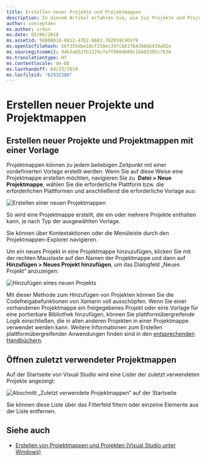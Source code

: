 ```yaml
---
title: Erstellen neuer Projekte und Projektmappen
description: In diesem Artikel erfahren Sie, wie Sie Projekte und Projektmappen in Visual Studio für Mac erstellen können.
author: conceptdev
ms.author: crdun
ms.date: 05/06/2018
ms.assetid: 5880BB10-0A12-47E2-8A82-7A2D59C4D579
ms.openlocfilehash: b6f355dbe10cf250ec397cb817643984b438a92e
ms.sourcegitcommit: 94b3a052fb1229c7e7f8804b09c1d403385c7630
ms.translationtype: HT
ms.contentlocale: de-DE
ms.lasthandoff: 04/23/2019
ms.locfileid: "62932386"
---
```

# <a name="creating-new-projects-and-solutions"></a>Erstellen neuer Projekte und Projektmappen

## <a name="creating-new-projects-and-solutions-from-a-template"></a>Erstellen neuer Projekte und Projektmappen mit einer Vorlage

Projektmappen können zu jedem beliebigen Zeitpunkt mit einer vordefinierten Vorlage erstellt werden. Wenn Sie auf diese Weise eine Projektmappe erstellen möchten, navigieren Sie zu  **Datei > Neue Projektmappe**, wählen Sie die erforderliche Plattform bzw. die erforderlichen Plattformen und anschließend die erforderliche Vorlage aus:

![Erstellen einer neuen Projektmappen](media/projects-and-solutions-image0.png)

So wird eine Projektmappe erstellt, die ein oder mehrere Projekte enthalten kann, je nach Typ der ausgewählten Vorlage.

Sie können über Kontextaktionen oder die Menüleiste durch den Projektmappen-Explorer navigieren.

Um ein neues Projekt in eine Projektmappe hinzuzufügen, klicken Sie mit der rechten Maustaste auf den Namen der Projektmappe und dann auf **Hinzufügen > Neues Projekt hinzufügen**, um das Dialogfeld „Neues Projekt“ anzuzeigen:

![Hinzufügen eines neuen Projekts](media/projects-and-solutions-image4.png)

Mit dieser Methode zum Hinzufügen von Projekten können Sie die Codefreigabefunktionen von Xamarin voll ausschöpfen. Wenn Sie einer vorhandenen Projektmappe ein freigegebenes Projekt oder eine Vorlage für eine portierbare Bibliothek hinzufügen, können Sie plattformübergreifende Logik einschließen, die in allen anderen Projekten in einer Projektmappe verwendet werden kann. Weitere Informationen zum Erstellen plattformübergreifender Anwendungen finden sind in den [entsprechenden Handbüchern](https://developer.xamarin.com/guides/cross-platform/application_fundamentals/code-sharing/).

## <a name="opening-recent-solutions"></a>Öffnen zuletzt verwendeter Projektmappen

Auf der Startseite von Visual Studio wird eine Lister der zuletzt verwendeten Projekte angezeigt:

![Abschnitt „Zuletzt verwendete Projektmappen“ auf der Startseite](media/create-new-projects-recent.png)

Sie können diese Liste über das Filterfeld filtern oder einzelne Elemente aus der Liste entfernen.

## <a name="see-also"></a>Siehe auch

- [Erstellen von Projektmappen und Projekten (Visual Studio unter Windows)](/visualstudio/ide/creating-solutions-and-projects)